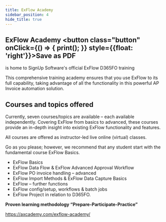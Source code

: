 ```yaml
---
title: ExFlow Academy
sidebar_position: 4   
hide_title: true
---
```

## ExFlow Academy <button class="button" onClick={() => { print(); }} style={{float: 'right'}}>Save as PDF</button>

is home to SignUp Software's official ExFlow D365FO training

This comprehensive training academy ensures that you use ExFlow to its full capability, taking advantage of all the functionality in this powerful AP Invoice automation solution.


## Courses and topics offered
Currently, seven courses/topics are available – each available independently. Covering ExFlow from basics to advanced, these courses provide an in-depth insight into existing ExFlow functionality and features.

All courses are offered as instructor-led live online (virtual) classes.

Go as you please; however, we recommend that any student start with the fundamental course ExFlow Basics.

- ExFlow Basics
- ExFlow Data Flow & ExFlow Advanced Approval Workflow
- ExFlow PO invoice handling – advanced
- ExFlow Import Methods & ExFlow Data Capture Basics
- ExFlow – further functions
- ExFlow config/setup, workflows & batch jobs
- ExFlow Project in relation to D365FO.

**Proven learning methodology “Prepare-Participate-Practice”**


https://axcademy.com/exflow-academy/